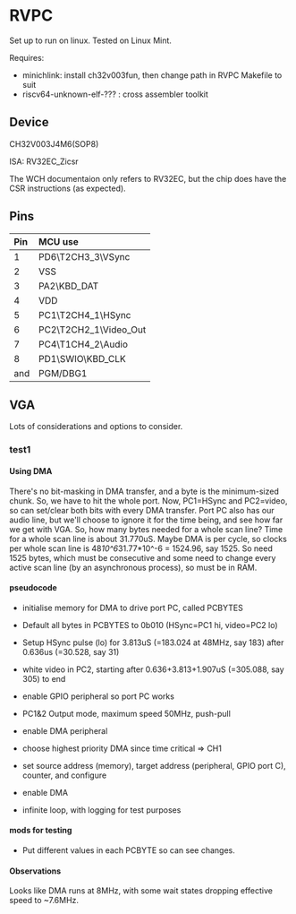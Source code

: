 # RVPC
Set up to run on linux. Tested on Linux Mint.

Requires:
 * minichlink: install ch32v003fun, then change path in RVPC Makefile to suit
 * riscv64-unknown-elf-??? : cross assembler toolkit

## Device
CH32V003J4M6(SOP8)

ISA: RV32EC_Zicsr

The WCH documentaion only refers to RV32EC, but the chip does have the CSR instructions (as expected).
 
## Pins
Pin | MCU use               | 
:-- | :-------------------- |
1   | PD6\T2CH3_3\VSync     |
2   | VSS                   |
3   | PA2\KBD_DAT           |
4   | VDD                   |
5   | PC1\T2CH4_1\HSync     |
6   | PC2\T2CH2_1\Video_Out |
7   | PC4\T1CH4_2\Audio     |
8   | PD1\SWIO\KBD_CLK      |
and | PGM/DBG1              |

## VGA
Lots of considerations and options to consider. 
### test1
#### Using DMA
There's no bit-masking in DMA transfer, and a byte is the minimum-sized chunk. So, we have to hit the whole port. Now, PC1=HSync and PC2=video, so can set/clear both bits with every DMA transfer. Port PC also has our audio line, but we'll choose to ignore it for the time being, and see how far we get with VGA.
So, how many bytes needed for a whole scan line? Time for a whole scan line is about 31.770uS. Maybe DMA is per cycle, so clocks per whole scan line is 48*10^6*31.77*10^-6 = 1524.96, say 1525. So need 1525 bytes, which must be consecutive and some need to change every active scan line (by an asynchronous process), so must be in RAM.
#### pseudocode
 * initialise memory for DMA to drive port PC, called PCBYTES
 * Default all bytes in PCBYTES to 0b010 (HSync=PC1 hi, video=PC2 lo)
 * Setup HSync pulse (lo) for 3.813uS (=183.024 at 48MHz, say 183) after 0.636us (=30.528, say 31)
 * white video in PC2, starting after 0.636+3.813+1.907uS (=305.088, say 305) to end 

 * enable GPIO peripheral so port PC works
 * PC1&2 Output mode, maximum speed 50MHz, push-pull

 * enable DMA peripheral
 * choose highest priority DMA since time critical => CH1
 * set source address (memory), target address (peripheral, GPIO port C), counter, and configure
 * enable DMA

 * infinite loop, with logging for test purposes

#### mods for testing
 * Put different values in each PCBYTE so can see changes.

#### Observations
Looks like DMA runs at 8MHz, with some wait states dropping effective speed to ~7.6MHz. 


